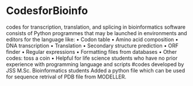 # CodesforBioinfo
codes for transcription, translation, and splicing in bioinformatics software consists of Python programmes that may be launched in environments and editors for the language like:
 • Codon table 
 • Amino acid composition 
 • DNA transcription 
 • Translation 
 • Secondary structure prediction 
 • ORF finder 
 • Regular expressions 
 • Formatting files from databases 
 • Other codes: toss a coin
• Helpful for life science students who have no prior experience with programming language and scripts #codes developed by JSS M.Sc. Bioinformatics students
Added a python file which can be used for sequence retrival of PDB file from MODELLER.
